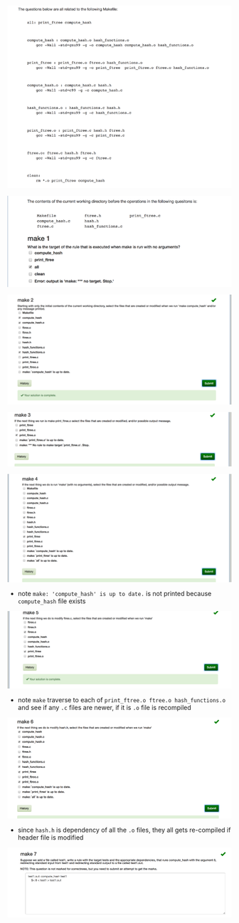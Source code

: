
![](assets/README-b5c0b.png)

![](assets/README-4c3ca.png)

![](assets/README-70128.png)

![](assets/README-451aa.png)

![](assets/README-232b1.png)
+ note `make: 'compute_hash' is up to date.` is not printed because `compute_hash` file exists

![](assets/README-db2a7.png)
+ note `make`  traverse to each of `print_ftree.o ftree.o hash_functions.o` and see if any `.c` files are newer, if it is `.o` file is recompiled

![](assets/README-bd226.png)
+ since `hash.h` is dependency of all the `.o` files, they all gets re-compiled if header file is modified

![](assets/README-8a1d1.png)

